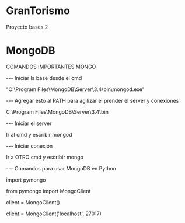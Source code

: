 # GranTorismo
Proyecto bases 2

# MongoDB
COMANDOS IMPORTANTES MONGO

--- Iniciar la base desde el cmd

"C:\Program Files\MongoDB\Server\3.4\bin\mongod.exe"

--- Agregar esto al PATH para agilizar el prender el server y conexiones

C:\Program Files\MongoDB\Server\3.4\bin

--- Iniciar el server

Ir al cmd y escribir mongod

--- Iniciar conexión

Ir a OTRO cmd y escribir mongo

--- Comandos para usar MongoDB en Python

import pymongo

from pymongo import MongoClient

client = MongoClient()

client = MongoClient('localhost', 27017)

